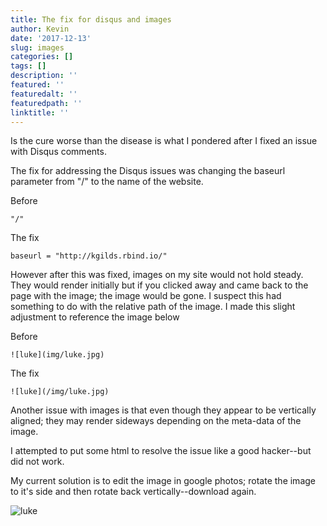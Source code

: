 ```yaml
---
title: The fix for disqus and images
author: Kevin
date: '2017-12-13'
slug: images
categories: []
tags: []
description: ''
featured: ''
featuredalt: ''
featuredpath: ''
linktitle: ''
---
```


Is the cure worse than the disease is what I pondered after I fixed an issue with Disqus comments. 

The fix for addressing the Disqus issues was changing the baseurl parameter from "/" to the name of the website. 

Before 

```
"/"
```

The fix
```
baseurl = "http://kgilds.rbind.io/"
```

However after this was fixed, images on my site would not hold steady. They would render initially but if you clicked away and came back  to the page with the image; the image would be gone. I suspect this had something to do with the relative path of the image. I made this slight adjustment to reference the image below

Before
```
![luke](img/luke.jpg)
```

The fix

```
![luke](/img/luke.jpg)

```

Another issue with images is that even though they appear to be vertically aligned; they may  render sideways depending on the meta-data of the image. 

I attempted to put some html to resolve the issue like a good hacker--but did not work.

My current solution is to edit the image in google photos; rotate the image to it's side and then rotate back vertically--download again. 

![luke](/img/luke.jpg)


